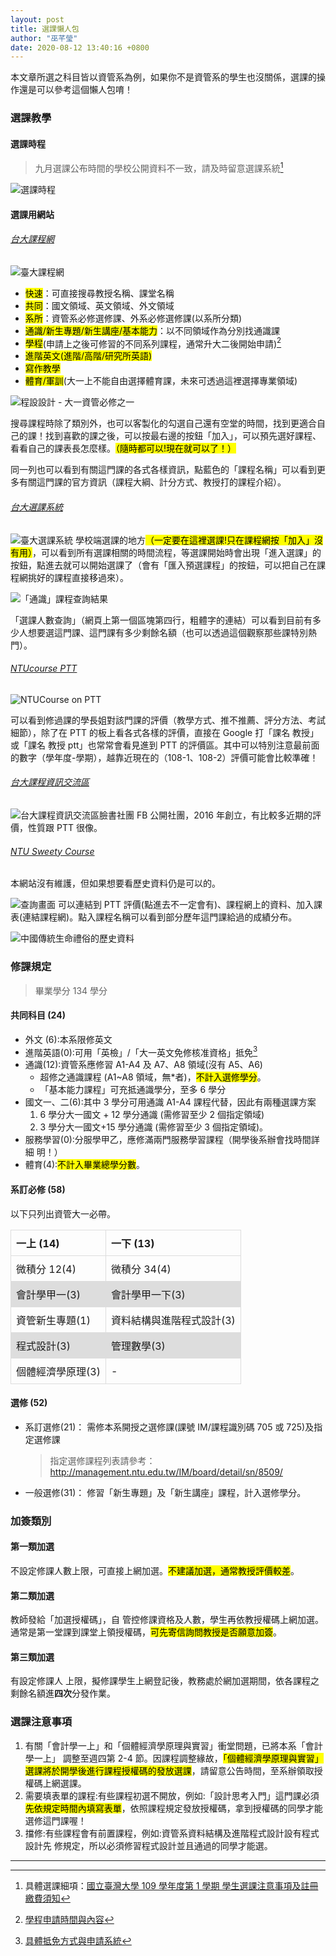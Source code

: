 ```yaml
---
layout: post
title: 選課懶人包
author: "巫芊瑩"
date: 2020-08-12 13:40:16 +0800
---
```

<style>
table {
  border-collapse: collapse;
  width: 100%;
}

td, th {
  border: 1px solid #dddddd;
  text-align: left;
  padding: 8px;
}

tr:nth-child(even) {
  background-color: #dddddd;
}
</style>


本文章所選之科目皆以資管系為例，如果你不是資管系的學生也沒關係，選課的操作還是可以參考這個懶人包唷！

### 選課教學
#### 選課時程

> 九月選課公布時間的學校公開資料不一致，請及時留意選課系統[^1]

![選課時程](https://i.imgur.com/5kH5y52.png)
#### 選課用網站
###### [台大課程網](https://nol.ntu.edu.tw/nol/guest/index.php)
![臺大課程網](https://i.imgur.com/mYsA9vJ.png)
+ <mark>快速</mark>：可直接搜尋教授名稱、課堂名稱
+ <mark>共同</mark>：國文領域、英文領域、外文領域
+ <mark>系所</mark>：資管系必修選修課、外系必修選修課(以系所分類)
+ <mark>通識/新生專題/新生講座/基本能力</mark>：以不同領域作為分別找通識課
+ <mark>學程</mark>(申請上之後可修習的不同系列課程，通常升大二後開始申請)[^2]
+ <mark>進階英文(進階/高階/研究所英語)</mark>
+ <mark>寫作教學</mark>
+ <mark>體育/軍訓</mark>(大一上不能自由選擇體育課，未來可透過這裡選擇專業領域)

![程設設計 - 大一資管必修之一](https://i.imgur.com/lS21MPd.png)

搜尋課程時除了類別外，也可以客製化的勾選自己還有空堂的時間，找到更適合自己的課！找到喜歡的課之後，可以按最右邊的按鈕「加入」，可以預先選好課程、看看自己的課表長怎麼樣。<mark>（隨時都可以!現在就可以了！）</mark>

同一列也可以看到有關這門課的各式各樣資訊，點藍色的「課程名稱」可以看到更多有關這門課的官方資訊（課程大綱、計分方式、教授打的課程介紹）。

###### [台大選課系統](https://if192.aca.ntu.edu.tw/index.php)
![臺大選課系統](https://i.imgur.com/AzI2g94.png)
學校端選課的地方<mark>（一定要在這裡選課!只在課程網按「加入」沒有用）</mark>，可以看到所有選課相關的時間流程，等選課開始時會出現「進入選課」的按鈕，點進去就可以開始選課了（會有「匯入預選課程」的按鈕，可以把自己在課程網挑好的課程直接移過來）。

![「通識」課程查詢結果](https://i.imgur.com/3uwSAl5.png)

「選課人數查詢」（網頁上第一個區塊第四行，粗體字的連結）可以看到目前有多少人想要選這門課、這門課有多少剩餘名額（也可以透過這個觀察那些課特別熱門）。

###### [NTUcourse PTT](https://www.ptt.cc/bbs/NTUcourse/index.html)
![NTUCourse on PTT](https://i.imgur.com/LqdSryv.png)

可以看到修過課的學長姐對該門課的評價（教學方式、推不推薦、評分方法、考試細節），除了在 PTT 的板上看各式各樣的評價，直接在 Google 打「課名 教授」或「課名 教授 ptt」也常常會看見進到 PTT 的評價區。其中可以特別注意最前面的數字（學年度-學期），越靠近現在的（108-1、108-2）評價可能會比較準確！
 
###### [台大課程資訊交流區](https://www.facebook.com/groups/581323785380794?locale=zh_TW)
![台大課程資訊交流區臉書社團](https://i.imgur.com/c0NGkgO.png)
FB 公開社團，2016 年創立，有比較多近期的評價，性質跟 PTT 很像。

###### [NTU Sweety Course](https://ntusweety.herokuapp.com)
本網站沒有維護，但如果想要看歷史資料仍是可以的。

![查詢畫面](https://i.imgur.com/ll9UTUp.png)
可以連結到 PTT 評價(點進去不一定會有)、課程網上的資料、加入課表(連結課程網)。點入課程名稱可以看到部分歷年這門課給過的成績分布。

![中國傳統生命禮俗的歷史資料](https://i.imgur.com/CktlTzi.png)

### 修課規定
> 畢業學分 134 學分
#### 共同科目 (24)
+ 外文 (6):本系限修英文
+ 進階英語(0):可用「英檢」/「大一英文免修核准資格」抵免[^3]
+ 通識(12):資管系應修習 A1-A4 及 A7、A8 領域(沒有 A5、A6)
  + 超修之通識課程 (A1~A8 領域，無*者)，<mark>不計入選修學分</mark>。
  + 「基本能力課程」可充抵通識學分，至多 6 學分
+ 國文一、二(6):其中 3 學分可用通識 A1-A4 課程代替，因此有兩種選課方案
    1. 6 學分大一國文 $+$ 12 學分通識 (需修習至少 2 個指定領域)
    2. 3 學分大一國文+15 學分通識 (需修習至少 3 個指定領域)。
+ 服務學習(0):分服學甲乙，應修滿兩門服務學習課程（開學後系辦會找時間詳細 明！）
+ 體育(4):<mark>不計入畢業總學分數</mark>。

#### 系訂必修 (58)
以下只列出資管大一必帶。

| 一上 (14)  | 一下 (13)  |
|-|-|
| 微積分 12(4)  |微積分 34(4)   |
|  會計學甲一(3) |  會計學甲一下(3) |
|資管新生專題(1)   |資料結構與進階程式設計(3)   |
| 程式設計(3)  |管理數學(3)   |
|   個體經濟學原理(3)| - |


#### 選修 (52)
+ 系訂選修(21)：
    需修本系開授之選修課(課號 IM/課程識別碼 705 或 725)及指定選修課
    > 指定選修課程列表請參考：<http://management.ntu.edu.tw/IM/board/detail/sn/8509/>
+ 一般選修(31)：
  修習「新生專題」及「新生講座」課程，計入選修學分。

### 加簽類別
#### 第一類加選
不設定修課人數上限，可直接上網加選。<mark>不建議加選，通常教授評價較差</mark>。
#### 第二類加選
教師發給「加選授權碼」，自 管控修課資格及人數，學生再依教授權碼上網加選。通常是第一堂課到課堂上領授權碼，<mark>可先寄信詢問教授是否願意加簽</mark>。
#### 第三類加選
有設定修課人 上限，擬修課學生上網登記後，教務處於網加選期間，依各課程之剩餘名額進**四次**分發作業。

### 選課注意事項

1. 有關「會計學一上」和「個體經濟學原理與實習」衝堂問題，已將本系「會計學一上」 調整至週四第 2-4 節。因課程調整緣故，<mark>「個體經濟學原理與實習」選課將於開學後進行課程授權碼的發放選課</mark>，請留意公告時間，至系辦領取授權碼上網選課。
2. 需要填表單的課程:有些課程初選不開放，例如:「設計思考入門」這門課必須<mark>先依規定時間內填寫表單</mark>，依照課程規定發放授權碼，拿到授權碼的同學才能選修這門課喔！
3. 擋修:有些課程會有前置課程，例如:資管系資料結構及進階程式設計設有程式設計先 修規定，所以必須修習程式設計並且通過的同學才能選。

<hr>

[^1]: 具體選課細項：[國立臺灣大學 109 學年度第 1 學期 學生選課注意事項及註冊繳費須知](http://www.aca.ntu.edu.tw/reg/SELCOU/109-1selcou.pdf)
[^2]: [學程申請時間與內容](https://ifsel3.aca.ntu.edu.tw/cou_stu/index.php/cur/index)
[^3]: [具體抵免方式與申請系統](https://investea.aca.ntu.edu.tw/secen-waive/OpenTime.asp)
